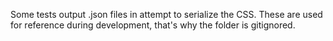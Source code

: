 Some tests output .json files in attempt to serialize the CSS.
These are used for reference during development, that's why the folder is gitignored.